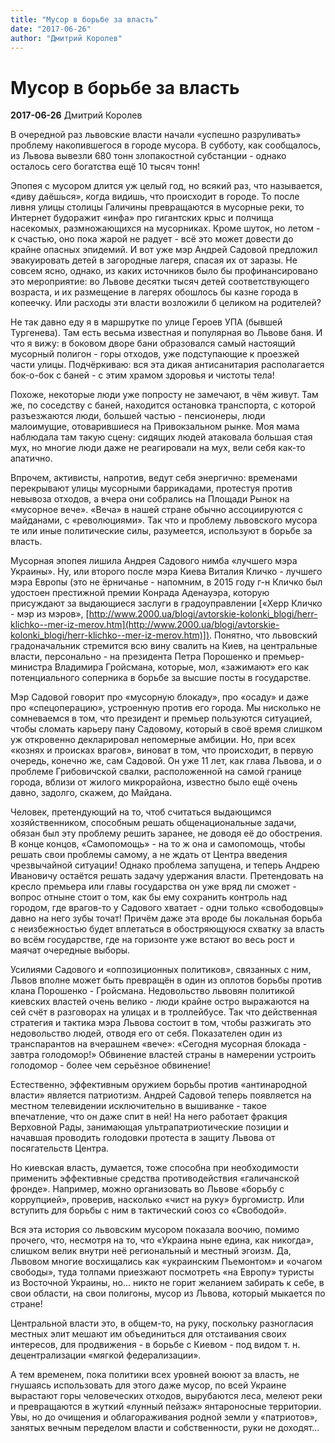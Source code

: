 ```yaml
---
title: "Мусор в борьбе за власть"
date: "2017-06-26"
author: "Дмитрий Королев"
---
```


# Мусор в борьбе за власть

**2017-06-26** Дмитрий Королев

В очередной раз львовские власти начали «успешно разруливать» проблему накопившегося в городе мусора. В субботу, как сообщалось, из Львова вывезли 680 тонн злопакостной субстанции - однако осталось сего богатства ещё 10 тысяч тонн!

Эпопея с мусором длится уж целый год, но всякий раз, что называется, «диву даёшься», когда видишь, что происходит в городе. То после ливня улицы столицы Галичины превращаются в мусорные реки, то Интернет будоражит «инфа» про гигантских крыс и полчища насекомых, размножающихся на мусорниках. Кроме шуток, но летом - к счастью, оно пока жарой не радует - всё это может довести до крайне опасных эпидемий. И вот уже мэр Андрей Садовой предложил эвакуировать детей в загородные лагеря, спасая их от заразы. Не совсем ясно, однако, из каких источников было бы профинансировано это мероприятие: во Львове десятки тысяч детей соответствующего возраста, и их размещение в лагерях обошлось бы казне города в копеечку. Или расходы эти власти возложили б целиком на родителей?

Не так давно еду я в маршрутке по улице Героев УПА (бывшей Тургенева). Там есть весьма известная и популярная во Львове баня. И что я вижу: в боковом дворе бани образовался самый настоящий мусорный полигон - горы отходов, уже подступающие к проезжей части улицы. Подчёркиваю: вся эта дикая антисанитария располагается бок-о-бок с баней - с этим храмом здоровья и чистоты тела!

Похоже, некоторые люди уже попросту не замечают, в чём живут. Там же, по соседству с баней, находится остановка транспорта, с которой разъезжаются люди, большей частью - пенсионеры, люди малоимущие, отоварившиеся на Привокзальном рынке. Моя мама наблюдала там такую сцену: сидящих людей атаковала большая стая мух, но многие люди даже не реагировали на мух, вели себя как-то апатично.

Впрочем, активисты, напротив, ведут себя энергично: временами перекрывают улицы мусорными баррикадами, протестуя против невывоза отходов, а вчера они собрались на Площади Рынок на «мусорное вече». «Веча» в нашей стране обычно ассоциируются с майданами, с «революциями». Так что и проблему львовского мусора те или иные политические силы, разумеется, используют в борьбе за власть.

Мусорная эпопея лишила Андрея Садового нимба «лучшего мэра Украины». Ну, или второго после мэра Киева Виталия Кличко - лучшего мэра Европы (это не ёрничанье - напомним, в 2015 году г-н Кличко был удостоен престижной премии Конрада Аденауэра, которую присуждают за выдающиеся заслуги в градоуправлении [«Херр Кличко - мэр из мэров», [http://www.2000.ua/blogi/avtorskie-kolonki_blogi/herr-klichko--mer-iz-merov.htm](http://www.2000.ua/blogi/avtorskie-kolonki_blogi/herr-klichko--mer-iz-merov.htm)]). Понятно, что львовский градоначальник стремится всю вину свалить на Киев, на центральные власти, персонально - на президента Петра Порошенко и премьер-министра Владимира Гройсмана, которые, мол, «зажимают» его как потенциального соперника в борьбе за высшие посты в государстве.

Мэр Садовой говорит про «мусорную блокаду», про «осаду» и даже про «спецоперацию», устроенную против его города. Мы нисколько не сомневаемся в том, что президент и премьер пользуются ситуацией, чтобы сломать карьеру пану Садовому, который в своё время слишком уж откровенно декларировал непомерные амбиции. Но, при всех «кознях и происках врагов», виноват в том, что происходит, в первую очередь, конечно же, сам Садовой. Он уже 11 лет, как глава Львова, и о проблеме Грибовичской свалки, расположенной на самой границе города, вблизи от жилого микрорайона, известно было ещё очень давно, задолго, скажем, до Майдана.

Человек, претендующий на то, чтоб считаться выдающимся хозяйственником, способным решать общенациональные задачи, обязан был эту проблему решить заранее, не доводя её до обострения. В конце концов, «Самопомощь» - на то ж она и самопомощь, чтобы решать свои проблемы самому, а не ждать от Центра введения чрезвычайной ситуации! Однако проблема запущена, и теперь Андрею Ивановичу остаётся решать задачу удержания власти. Претендовать на кресло премьера или главы государства он уже вряд ли сможет - вопрос отныне стоит о том, как бы ему сохранить контроль над городом, где врагов-то у Садового хватает - одни только «свободовцы» давно на него зубы точат! Причём даже эта вроде бы локальная борьба с неизбежностью будет вплетаться в обостряющуюся схватку за власть во всём государстве, где на горизонте уже встают во весь рост и маячат очередные выборы.

Усилиями Садового и «оппозиционных политиков», связанных с ним, Львов вполне может быть превращён в один из оплотов борьбы против клана Порошенко - Гройсмана. Недовольство львовян политикой киевских властей очень велико - люди крайне остро выражаются на сей счёт в разговорах на улицах и в троллейбусе. Так что действенная стратегия и тактика мэра Львова состоит в том, чтобы разжигать это недовольство людей, отводя его от себя. Показателен один из транспарантов на вчерашнем «вече»: «Сегодня мусорная блокада - завтра голодомор!» Обвинение властей страны в намерении устроить голодомор - более чем серьёзное обвинение!

Естественно, эффективным оружием борьбы против «антинародной власти» является патриотизм. Андрей Садовой теперь появляется на местном телевидении исключительно в вышиванке - такое впечатление, что он даже спит в ней! На него работает фракция Верховной Рады, занимающая ультрапатриотические позиции и начавшая проводить голодовки протеста в защиту Львова от посягательств Центра.

Но киевская власть, думается, тоже способна при необходимости применить эффективные средства противодействия «галичанской фронде». Например, можно организовать во Львове «борьбу с коррупцией», проверив, насколько «чист на руку» бургомистр. Или вступить для борьбы с ним в тактический союз со «Свободой».

Вся эта история со львовским мусором показала воочию, помимо прочего, что, несмотря на то, что «Украина ныне едина, как никогда», слишком велик внутри неё региональный и местный эгоизм. Да, Львовом многие восхищались как «украинским Пьемонтом» и «очагом свободы», туда толпами приезжают посмотреть «на Европу» туристы из Восточной Украины, но... никто не горит желанием забирать к себе, в свои области, на свои полигоны, мусор из Львова, который мыкается по стране!

Центральной власти это, в общем-то, на руку, поскольку разногласия местных элит мешают им объединиться для отстаивания своих интересов, для продвижения - в борьбе с Киевом - под видом т. н. децентрализации «мягкой федерализации».

А тем временем, пока политики всех уровней воюют за власть, не гнушаясь использовать для этого даже мусор, по всей Украине вырастают горы человеческих отходов, вырубаются леса, мелеют реки и превращаются в жуткий «лунный пейзаж» янтароносные территории. Увы, но до очищения и облагораживания родной земли у «патриотов», занятых вечным переделом власти и собственности, руки не доходят...
